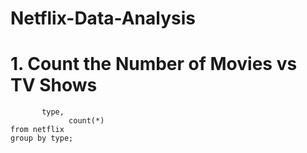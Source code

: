 # Netflix-Data-Analysis



# 1. Count the Number of Movies vs TV Shows




```select 
       type, 
			 count(*) 
from netflix 
group by type;

